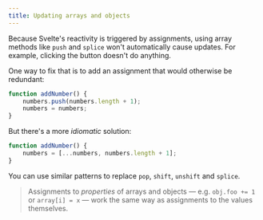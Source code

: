 ```yaml
---
title: Updating arrays and objects
---
```


Because Svelte's reactivity is triggered by assignments, using array methods like `push` and `splice` won't automatically cause updates. For example, clicking the button doesn't do anything.

One way to fix that is to add an assignment that would otherwise be redundant:

```js
function addNumber() {
	numbers.push(numbers.length + 1);
	numbers = numbers;
}
```

But there's a more *idiomatic* solution:

```js
function addNumber() {
	numbers = [...numbers, numbers.length + 1];
}
```

You can use similar patterns to replace `pop`, `shift`, `unshift` and `splice`.

> Assignments to *properties* of arrays and objects — e.g. `obj.foo += 1` or `array[i] = x` — work the same way as assignments to the values themselves.
